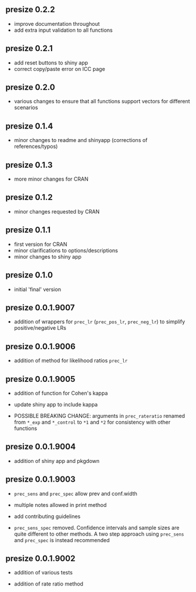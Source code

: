 presize 0.2.2
-----------------------------------------

* improve documentation throughout
* add extra input validation to all functions

presize 0.2.1
-----------------------------------------

* add reset buttons to shiny app
* correct copy/paste error on ICC page

presize 0.2.0
-----------------------------------------

* various changes to ensure that all functions support vectors for different scenarios


presize 0.1.4
-----------------------------------------

* minor changes to readme and shinyapp (corrections of references/typos)

presize 0.1.3
-----------------------------------------

* more minor changes for CRAN 

presize 0.1.2
-----------------------------------------

* minor changes requested by CRAN 

presize 0.1.1
-----------------------------------------

* first version for CRAN
* minor clarifications to options/descriptions
* minor changes to shiny app

presize 0.1.0
-----------------------------------------

* initial 'final' version

presize 0.0.1.9007
-----------------------------------------

* addition of wrappers for `prec_lr` (`prec_pos_lr`, `prec_neg_lr`) to simplify positive/negative LRs


presize 0.0.1.9006
-----------------------------------------

* addition of method for likelihood ratios `prec_lr`

presize 0.0.1.9005
-----------------------------------------

* addition of function for Cohen's kappa

* update shiny app to include kappa

* POSSIBLE BREAKING CHANGE: arguments in `prec_rateratio` renamed from `*_exp` and `*_control` to `*1` and `*2` for consistency with other functions

presize 0.0.1.9004
-----------------------------------------

* addition of shiny app and pkgdown

presize 0.0.1.9003
-----------------------------------------

* `prec_sens` and `prec_spec` allow prev and conf.width

* multiple notes allowed in print method

* add contributing guidelines

* `prec_sens_spec` removed. Confidence intervals and sample sizes are quite different to other methods. A two step approach using `prec_sens` and `prec_spec` is instead recommended


presize 0.0.1.9002
-----------------------------------------

* addition of various tests

* addition of rate ratio method
